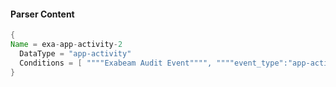 #### Parser Content
```Java
{
Name = exa-app-activity-2
  DataType = "app-activity"
  Conditions = [ """"Exabeam Audit Event"""", """"event_type":"app-activity"""", """"activity":"Role """ ]
}
```
